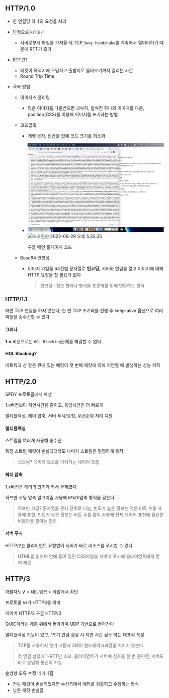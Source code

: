 ## HTTP/1.0

- 한 연결당 하나의 요청을 처리

- 단점으로 `RTT증가`

  - 서버로부터 파일을 가져올 때 TCP `3way handshake`를 계속해서 열어야하기 때문에 RTT가 증가

- RTT란?

  - 패킷이 목적지에 도달하고 출발지로 돌아오기까지 걸리는 시간
  -  Round Trip Time

- 극복 방법

  - 이미지스 플리팅

    - 많은 이미지를 다운받으면 과부하, 합쳐진 하나의 이미지를 다운, position(CSS)를 이용해 이미지를 표기하는 방법

  - 코드압축

    - 개행 문자, 빈칸을 없애 코드 크기를 최소화

    - ![google](README.assets/google.png)![스크린샷 2022-09-29 오후 5.33.35]()

      구글 메인 홈페이지 코드

  - Base64 인코딩

    - 이미지 파일을 64진법 문자열로 **인코딩,** 서버와 연결을 열고 이미지에 대해 HTTP 요청을 할 필요가 없다

      >인코딩 : 정보 형태나 형식을 표준화를 위해 변환하는 방식



### HTTP/1.1

매번 TCP 연결을 하지 않는다, 한 번 TCP 초기화를 진행 후 keep-alive 옵션으로 여러 파일을 송수신할 수 있다



#### 그러나

**1.x**.버전으로는 `HOL Blocking`문제를 해결할 수 없다.



#### HOL Blocking?

네트워크 상 같은 큐에 있는 패킷이 첫 번째 패킷에 의해 지연될 때 발생하는 성능 저하



## HTTP/2.0

SPDY 프로토콜에서 파생

1.x버전보다 지연시간을 줄이고, 응답시간은 더 빠르게

멀티플렉싱, 헤더 압축, 서버 푸시/요청, 우선순위 처리 지원 



#### 멀티플렉싱

스트림을 여러개 사용해 송수신

특정 스트림 패킷이 손실되더라도 나머지 스트림은 멀쩡하게 동작

> 스트림? 데이터 요소를 가리키는 데이터 흐름



#### 헤더 압축

1.x버전은 헤더의 크기가 커서 문제였다

허프만 코딩 압축 알고리즘 사용해 `HPACK`압축 형식을 갖는다

> 허프만 코딩? 문자열을 문자 단위로 나눔, 빈도가 높은 정보는 적은 비트 수를 사용해 표현, 빈도가 낮은 정보는 비트 수를 많이 사용해 전체 데이터 표현에 필요한 비트양을 줄이는 원리



#### 서버 푸시

HTTP/2는 클라이언트 요청없이 서버가 바로 리소스를 푸시할 수 있다

> HTML을 읽으며 안에 들어 있던 CSS파일을 서버에 푸시해 클라이언트에게 먼저 제공



## HTTP/3

개발자도구 > 네트워크 > 타입에서 확인

프로토콜 `h3`가 HTTP3를 의미

네이버 HTTP/2 구글 HTTP/3



QUIC이라는 계층 위에서 돌아가며 UDP 기반으로 돌아간다

멀티플렉싱 기능이 있고, '초기 연결 설정 시 지연 시간 감소'라는 대표적 특징

> TCP를 사용하지 않기 때문에 3웨이 핸드쉐이크과정을 거치지 않는다
>
> 첫 연결 설정에 1-RTT만 소요, 클라이언트가 서버에 신호를 한 번 준다면, 서버도 바로 응답해 통신이 가능



순방향 오류 수정 메커니즘

- 전송 패킷이 손실되었다면 수신측에서 에러를 검출하고 수정하는 방식
- 낮은 패킷 손실률